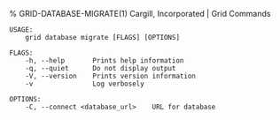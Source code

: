 % GRID-DATABASE-MIGRATE(1) Cargill, Incorporated | Grid Commands
<!--
  Copyright 2018-2020 Cargill Incorporated
  Licensed under Creative Commons Attribution 4.0 International License
  https://creativecommons.org/licenses/by/4.0/
-->

```
USAGE:
    grid database migrate [FLAGS] [OPTIONS]

FLAGS:
    -h, --help       Prints help information
    -q, --quiet      Do not display output
    -V, --version    Prints version information
    -v               Log verbosely

OPTIONS:
    -C, --connect <database_url>    URL for database
```
